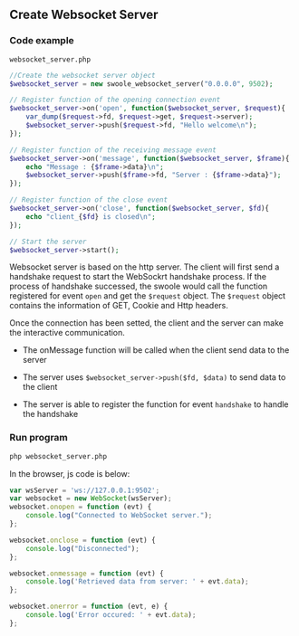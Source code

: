 ## Create Websocket Server

### Code example

`websocket_server.php`

``` php
//Create the websocket server object 
$websocket_server = new swoole_websocket_server("0.0.0.0", 9502);

// Register function of the opening connection event
$websocket_server->on('open', function($websocket_server, $request){
    var_dump($request->fd, $request->get, $request->server);
    $websocket_server->push($request->fd, "Hello welcome\n");
});

// Register function of the receiving message event
$websocket_server->on('message', function($websocket_server, $frame){
    echo "Message : {$frame->data}\n";
    $websocket_server->push($frame->fd, "Server : {$frame->data}");
});

// Register function of the close event
$websocket_server->on('close', function($websocket_server, $fd){
    echo "client_{$fd} is closed\n";
});

// Start the server
$websocket_server->start();
```

Websocket server is based on the http server. The client will first send a handshake request to start the WebSockrt handshake process. If the process of handshake successed, the swoole would call the function registered for event `open` and get the `$request` object. The `$request` object contains the information of GET, Cookie and Http headers. 

Once the connection has been setted, the client and the server can make the interactive communication.

- The onMessage function will be called when the client send data to the server

- The server uses `$websocket_server->push($fd, $data)` to send data to the client

- The server is able to register the function for event `handshake` to handle the handshake

### Run program

``` bash
php websocket_server.php
```
In the browser, js code is below:
``` javascript
var wsServer = 'ws://127.0.0.1:9502';
var websocket = new WebSocket(wsServer);
websocket.onopen = function (evt) {
    console.log("Connected to WebSocket server.");
};

websocket.onclose = function (evt) {
    console.log("Disconnected");
};

websocket.onmessage = function (evt) {
    console.log('Retrieved data from server: ' + evt.data);
};

websocket.onerror = function (evt, e) {
    console.log('Error occured: ' + evt.data);
};

```
